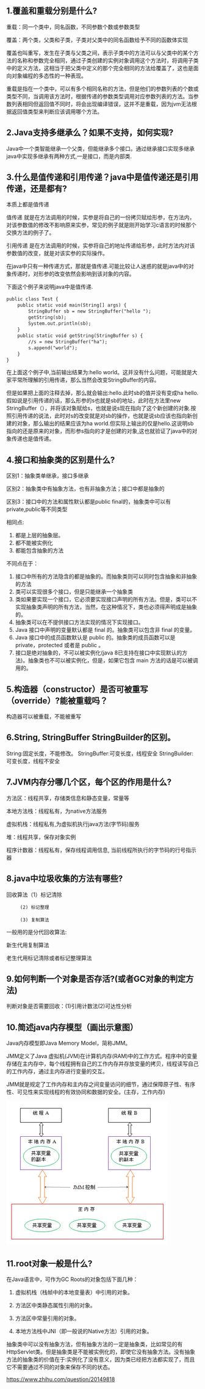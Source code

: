 1.覆盖和重载分别是什么?
--

  重载：同一个类中，同名函数，不同参数个数或参数类型

  覆盖：两个类，父类和子类，子类对父类中的同名函数给予不同的函数体实现

  覆盖也叫重写，发生在子类与父类之间，表示子类中的方法可以与父类中的某个方法的名称和参数完全相同，通过子类创建的实例对象调用这个方法时，将调用子类中的定义方法，这相当于把父类中定义的那个完全相同的方法给覆盖了，这也是面向对象编程的多态性的一种表现。
 
  重载是指在一个类中，可以有多个相同名称的方法，但是他们的参数列表的个数或类型不同，当调用该方法时，根据传递的参数类型调用对应参数列表的方法。当参数列表相同但返回值不同时，将会出现编译错误，这并不是重载，因为jvm无法根据返回值类型来判断应该调用哪个方法。

2.Java支持多继承么？如果不支持，如何实现?
--

Java中一个类智能继承一个父类，但能继承多个接口。通过继承接口实现多继承
java中实现多继承有两种方式,一是接口，而是内部类.


3.什么是值传递和引用传递？java中是值传递还是引用传递，还是都有?
--

本质上都是值传递

值传递 就是在方法调用的时候，实参是将自己的一份拷贝赋给形参，在方法内，对该参数值的修改不影响原来实参，常见的例子就是刚开始学习c语言的时候那个交换方法的例子了。

引用传递 是在方法调用的时候，实参将自己的地址传递给形参，此时方法内对该参数值的改变，就是对该实参的实际操作。

在java中只有一种传递方式，那就是值传递.可能比较让人迷惑的就是java中的对象传递时，对形参的改变依然会影响到该对象的内容。

下面这个例子来说明java中是值传递.
```
public class Test {
    public static void main(String[] args) {
        StringBuffer sb = new StringBuffer("hello ");
        getString(sb);
        System.out.println(sb);
    }
    public static void getString(StringBuffer s) {
        //s = new StringBuffer("ha");
        s.append("world");
    }
}
```
在上面这个例子中,当前输出结果为:hello world。这并没有什么问题，可能就是大家平常所理解的引用传递，那么当然会改变StringBuffer的内容。

但是如果把上面的注释去掉，那么就会输出:hello.此时sb的值并没有变成ha hello. 假如说是引用传递的话，那么形参的s也就是sb的地址，此时在方法里new StringBuffer（），并将该对象赋给s，也就是说s现在指向了这个新创建的对象.按照引用传递的说法，此时对s的改变就是对sb的操作，也就是说sb应该也指向新创建的对象，那么输出的结果应该为ha world.但实际上输出的仅是hello.这说明sb指向的还是原来的对象，而形参s指向的才是创建的对象,这也就验证了java中的对象传递也是值传递。

4.接口和抽象类的区别是什么?
--

区别1：抽象类单继承，接口多继承

区别2：抽象类中有抽象方法，也有非抽象方法；接口中都是抽象的

区别3：接口中的方法和属性默认都是public final的，抽象类中可以有private,public等不同类型

相同点:
1)	都是上层的抽象层。
2)	都不能被实例化
3)	都能包含抽象的方法

不同点在于：
1.	接口中所有的方法隐含的都是抽象的。而抽象类则可以同时包含抽象和非抽象的方法
2.	类可以实现很多个接口，但是只能继承一个抽象类
3.	类如果要实现一个接口，它必须要实现接口声明的所有方法。但是，类可以不实现抽象类声明的所有方法，当然，在这种情况下，类也必须得声明成是抽象的。
4.	抽象类可以在不提供接口方法实现的情况下实现接口。
5.	Java 接口中声明的变量默认都是 final 的。抽象类可以包含非 final 的变量。
6.	Java 接口中的成员函数默认是 public 的。抽象类的成员函数可以是 private，protected 或者是 public 。
7.	接口是绝对抽象的，不可以被实例化(java 8已支持在接口中实现默认的方法)。抽象类也不可以被实例化，但是，如果它包含 main 方法的话是可以被调用的。

5.构造器（constructor）是否可被重写（override）?能被重载吗？
--
构造器可以被重载，不能被重写

6.String, StringBuffer StringBuilder的区别。
--
String:固定长度，不能修改。
StringBuffer:可变长度，线程安全
StringBuilder:可变长度，线程不安全

7.JVM内存分哪几个区，每个区的作用是什么?
--
方法区：线程共享，存储类信息和静态变量，常量等

本地方法栈：线程私有，为native方法服务

虚拟机栈：线程私有,为虚拟机执行java方法(字节码)服务

堆：线程共享，保存对象实例

程序计数器：线程私有，保存线程调用信息, 当前线程所执行的字节码的行号指示器

8.java中垃圾收集的方法有哪些?
--
回收算法（1）标记清除

         (2) 标记整理
         
         (3) 复制算法
         
一般用的是分代回收算法:

新生代用复制算法

老生代用标记清除或者标记整理算法

9.如何判断一个对象是否存活?(或者GC对象的判定方法)
--
判断对象是否需要回收：(1)引用计数法(2)可达性分析

10.简述java内存模型（画出示意图）
--

Java内存模型即Java Memory Model，简称JMM。

JMM定义了Java 虚拟机(JVM)在计算机内存(RAM)中的工作方式。程序中的变量存储在主内存中，每个线程拥有自己的工作内存并存放变量的拷贝，线程读写自己的工作内存，通过主内存进行变量的交互。

JMM就是规定了工作内存和主内存之间变量访问的细节，通过保障原子性、有序性、可见性来实现线程的有效协同和数据的安全。(主存，工作内存)

![这里写图片描述](https://github.com/huijuanl/MarkdownPhotos/blob/master/JAVA_Memory_Model.png?raw=true)

11.root对象一般是什么?
--
在Java语言中，可作为GC Roots的对象包括下面几种： 

1. 虚拟机栈（栈帧中的本地变量表）中引用的对象。 

2. 方法区中类静态属性引用的对象。 

3. 方法区中常量引用的对象。 

4. 本地方法栈中JNI（即一般说的Native方法）引用的对象。
 
抽象类中可以没有抽象方法，但有抽象方法的一定是抽象类，比如常见的有HttpServlet类。但是抽象类是不能被实例化的，即使它没有抽象方法。没有抽象方法的抽象类的价值在于:实例化了没有意义，因为类已经把方法都实现了，而且它不需要通过不同的对象来保存不同的状态。



https://www.zhihu.com/question/20149818
